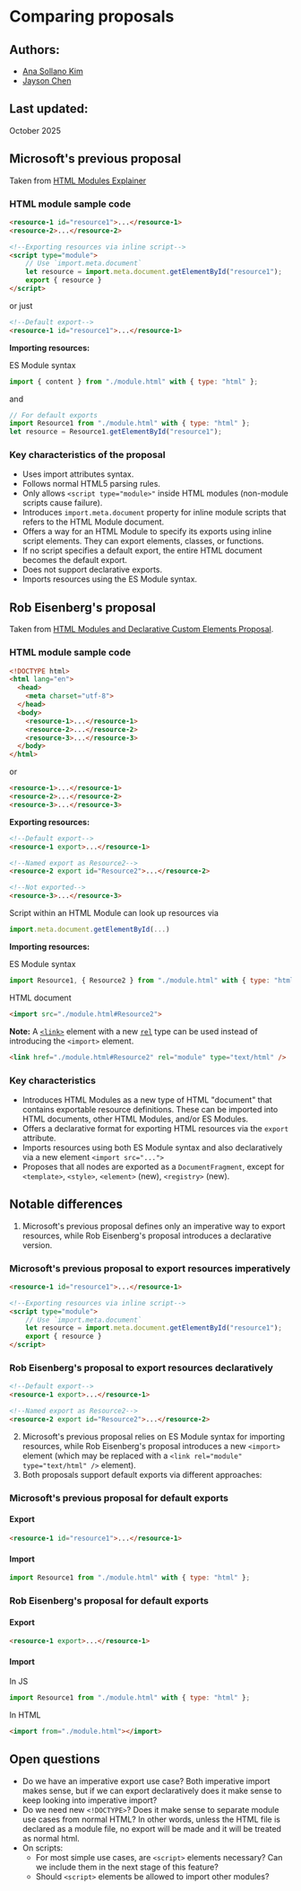 # Comparing proposals
## Authors:
- [Ana Sollano Kim](https://github.com/anaskim)
- [Jayson Chen](https://github.com/ja-y-son)

## Last updated:
October 2025

## Microsoft's previous proposal
Taken from [HTML Modules Explainer](https://github.com/WICG/webcomponents/blob/gh-pages/proposals/html-modules-explainer.md)

### HTML module sample code

```html
<resource-1 id="resource1">...</resource-1>
<resource-2>...</resource-2>

<!--Exporting resources via inline script-->
<script type="module">
    // Use `import.meta.document`
    let resource = import.meta.document.getElementById("resource1");
    export { resource }
</script>
```

or just

```html
<!--Default export-->
<resource-1 id="resource1">...</resource-1>
```

**Importing resources:**

ES Module syntax

```js
import { content } from "./module.html" with { type: "html" };
```

and

```js
// For default exports
import Resource1 from "./module.html" with { type: "html" };
let resource = Resource1.getElementById("resource1");
```

### Key characteristics of the proposal
- Uses import attributes syntax.
- Follows normal HTML5 parsing rules.
- Only allows `<script type="module>"` inside HTML modules (non-module scripts cause failure).
- Introduces `import.meta.document` property for inline module scripts that refers to the HTML Module document.
- Offers a way for an HTML Module to specify its exports using inline script elements. They can export elements, classes, or functions.
- If no script specifies a default export, the entire HTML document becomes the default export.
- Does not support declarative exports.
- Imports resources using the ES Module syntax.

## Rob Eisenberg's proposal
Taken from [HTML Modules and Declarative Custom Elements Proposal](https://gist.github.com/EisenbergEffect/8ec5eaf93283fb5651196e0fdf304555#html-modules).

### HTML module sample code

```html
<!DOCTYPE html>
<html lang="en">
  <head>
    <meta charset="utf-8">
  </head>
  <body>
    <resource-1>...</resource-1>
    <resource-2>...</resource-2>
    <resource-3>...</resource-3>
  </body>
</html>
```

or

```html
<resource-1>...</resource-1>
<resource-2>...</resource-2>
<resource-3>...</resource-3>
```

**Exporting resources:**

```html
<!--Default export-->
<resource-1 export>...</resource-1>

<!--Named export as Resource2-->
<resource-2 export id="Resource2">...</resource-2>

<!--Not exported-->
<resource-3>...</resource-3>
```

Script within an HTML Module can look up resources via

```js
import.meta.document.getElementById(...)
```

**Importing resources:**

ES Module syntax

```js
import Resource1, { Resource2 } from "./module.html" with { type: "html" };
```

HTML document

```html
<import src="./module.html#Resource2">
```

**Note:** A [`<link>`](https://html.spec.whatwg.org/multipage/semantics.html#the-link-element) element with a new [`rel`](https://html.spec.whatwg.org/multipage/semantics.html#attr-link-rel) type can be used instead of introducing the `<import>` element.

```html
<link href="./module.html#Resource2" rel="module" type="text/html" />
```

### Key characteristics
- Introduces HTML Modules as a new type of HTML "document" that contains exportable resource definitions. These can be imported into  HTML documents, other HTML Modules, and/or ES Modules.
- Offers a declarative format for exporting HTML resources via the `export` attribute.
- Imports resources using both ES Module syntax and also declaratively via a new element `<import src="...">`
- Proposes that all nodes are exported as a `DocumentFragment`, except for `<template>`, `<style>`, `<element>` (new), `<registry>` (new).

## Notable differences
1. Microsoft's previous proposal defines only an imperative way to export resources, while Rob Eisenberg's proposal introduces a declarative version.

### Microsoft's previous proposal to export resources imperatively

```html
<resource-1 id="resource1">...</resource-1>

<!--Exporting resources via inline script-->
<script type="module">
    // Use `import.meta.document`
    let resource = import.meta.document.getElementById("resource1");
    export { resource }
</script>
```

### Rob Eisenberg's proposal to export resources declaratively

```html
<!--Default export-->
<resource-1 export>...</resource-1>

<!--Named export as Resource2-->
<resource-2 export id="Resource2">...</resource-2>
```

2. Microsoft's previous proposal relies on ES Module syntax for importing resources, while Rob Eisenberg's proposal introduces a new `<import>` element (which may be replaced with a `<link rel="module" type="text/html" />` element).
3. Both proposals support default exports via different approaches:

### Microsoft's previous proposal for default exports
#### Export

```html
<resource-1 id="resource1">...</resource-1>
```

#### Import
```js
import Resource1 from "./module.html" with { type: "html" };
```

### Rob Eisenberg's proposal for default exports
#### Export
```html
<resource-1 export>...</resource-1>
```

#### Import
In JS

```js
import Resource1 from "./module.html" with { type: "html" };
```

In HTML

```html
<import from="./module.html"></import>
```

## Open questions
- Do we have an imperative export use case? Both imperative import makes sense, but if we can export declaratively does it make sense to keep looking into imperative import?
- Do we need new `<!DOCTYPE>`? Does it make sense to separate module use cases from normal HTML? In other words, unless the HTML file is declared as a module file, no export will be made and it will be treated as normal html.
- On scripts:
  - For most simple use cases, are `<script>` elements necessary? Can we include them in the next stage of this feature?
  - Should `<script>` elements be allowed to import other modules?